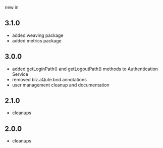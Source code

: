 new in

3.1.0
------

 * added weaving package
 * added metrics package

3.0.0
------

 * added getLoginPath() and getLogoutPath() methods to Authentication Service
 * removed biz.aQute.bnd.annotations
 * user management cleanup and documentation

2.1.0
------

 * cleanups

2.0.0
------

 * cleanups

